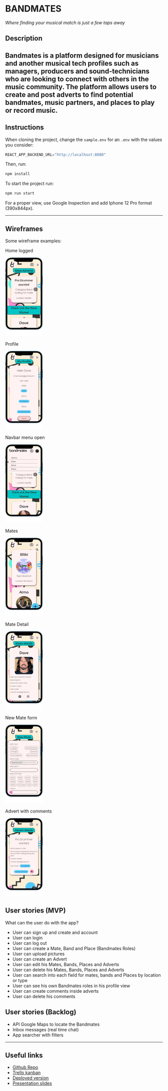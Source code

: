 # BANDMATES
<em>Where finding your musical match is just a few taps away</em>

## Description

Bandmates is a platform designed for musicians and another musical tech profiles such as managers, producers and sound-technicians who are looking to connect with others in the music community. The platform allows users to create and post adverts to find potential bandmates, music partners, and places to play or record music.
---

## Instructions

When cloning the project, change the <code>sample.env</code> for an <code>.env</code> with the values you consider:
```js
REACT_APP_BACKEND_URL="http://localhost:8080"
```
Then, run:
```bash
npm install
```
To start the project run:
```bash
npm run start
```

For a proper view, use Google Inspection and add Iphone 12 Pro format (390x844px).

---

## Wireframes

Some wireframe examples:

Home logged

<img src='src/img/home.png' width="120" height="250" />

Profile

<img src='src/img/profile.png' width="120" height="250" />

Navbar menu open

<img src='src/img/nav-menu.png' width="120" height="250" />

Mates

<img src='src/img/mates.png' width="120" height="250" />


Mate Detail

<img src='src/img/mate-detail.png' width="120" height="250" />


New Mate form

<img src='src/img/new-mate.png' width="120" height="250" />


Advert with comments

<img src='src/img/advert.png' width="120" height="250" />


## User stories (MVP)

What can the user do with the app?
- User can sign up and create and account
- User can login
- User can log out
- User can create a Mate, Band and Place (Bandmates Roles)
- User can upload pictures
- User can create an Advert
- User can edit his Mates, Bands, Places and Adverts
- User can delete his Mates, Bands, Places and Adverts
- User can search into each field for mates, bands and Places by location or type
- User can see his own Bandmates roles in his profile view
- User can create comments inside adverts
- User can delete his comments

## User stories (Backlog)

- API Google Maps to locate the Bandmates
- Inbox messages (real time chat)
- App searcher with filters


---

## Useful links

- [Github Repo](https://github.com/mikibrut/frontend-template-m3)
- [Trello kanban](https://trello.com/b/IBzqquNL/bandmates)
- [Deployed version](https://bandmates.netlify.app/)
- [Presentation slides](https://docs.google.com/presentation/d/10lul18gnjLImY5lmKRytbhXvJNJPwgkH8tTjw0EKNaQ/edit#slide=id.p)





